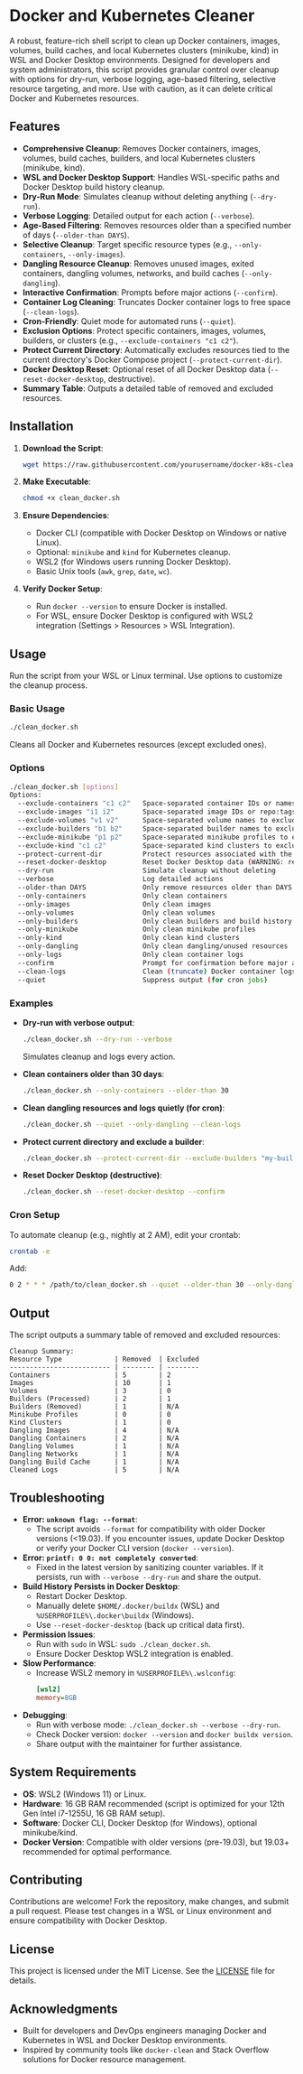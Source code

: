 # Docker and Kubernetes Cleaner

A robust, feature-rich shell script to clean up Docker containers, images, volumes, build caches, and local Kubernetes clusters (minikube, kind) in WSL and Docker Desktop environments. Designed for developers and system administrators, this script provides granular control over cleanup with options for dry-run, verbose logging, age-based filtering, selective resource targeting, and more. Use with caution, as it can delete critical Docker and Kubernetes resources.

## Features

- **Comprehensive Cleanup**: Removes Docker containers, images, volumes, build caches, builders, and local Kubernetes clusters (minikube, kind).
- **WSL and Docker Desktop Support**: Handles WSL-specific paths and Docker Desktop build history cleanup.
- **Dry-Run Mode**: Simulates cleanup without deleting anything (`--dry-run`).
- **Verbose Logging**: Detailed output for each action (`--verbose`).
- **Age-Based Filtering**: Removes resources older than a specified number of days (`--older-than DAYS`).
- **Selective Cleanup**: Target specific resource types (e.g., `--only-containers`, `--only-images`).
- **Dangling Resource Cleanup**: Removes unused images, exited containers, dangling volumes, networks, and build caches (`--only-dangling`).
- **Interactive Confirmation**: Prompts before major actions (`--confirm`).
- **Container Log Cleaning**: Truncates Docker container logs to free space (`--clean-logs`).
- **Cron-Friendly**: Quiet mode for automated runs (`--quiet`).
- **Exclusion Options**: Protect specific containers, images, volumes, builders, or clusters (e.g., `--exclude-containers "c1 c2"`).
- **Protect Current Directory**: Automatically excludes resources tied to the current directory's Docker Compose project (`--protect-current-dir`).
- **Docker Desktop Reset**: Optional reset of all Docker Desktop data (`--reset-docker-desktop`, destructive).
- **Summary Table**: Outputs a detailed table of removed and excluded resources.

## Installation

1. **Download the Script**:
   ```bash
   wget https://raw.githubusercontent.com/yourusername/docker-k8s-cleaner/main/clean_docker.sh
   ```

2. **Make Executable**:
   ```bash
   chmod +x clean_docker.sh
   ```

3. **Ensure Dependencies**:
   - Docker CLI (compatible with Docker Desktop on Windows or native Linux).
   - Optional: `minikube` and `kind` for Kubernetes cleanup.
   - WSL2 (for Windows users running Docker Desktop).
   - Basic Unix tools (`awk`, `grep`, `date`, `wc`).

4. **Verify Docker Setup**:
   - Run `docker --version` to ensure Docker is installed.
   - For WSL, ensure Docker Desktop is configured with WSL2 integration (Settings > Resources > WSL Integration).

## Usage

Run the script from your WSL or Linux terminal. Use options to customize the cleanup process.

### Basic Usage
```bash
./clean_docker.sh
```
Cleans all Docker and Kubernetes resources (except excluded ones).

### Options
```bash
./clean_docker.sh [options]
Options:
  --exclude-containers "c1 c2"   Space-separated container IDs or names to exclude
  --exclude-images "i1 i2"       Space-separated image IDs or repo:tags to exclude
  --exclude-volumes "v1 v2"      Space-separated volume names to exclude
  --exclude-builders "b1 b2"     Space-separated builder names to exclude
  --exclude-minikube "p1 p2"     Space-separated minikube profiles to exclude
  --exclude-kind "c1 c2"         Space-separated kind clusters to exclude
  --protect-current-dir          Protect resources associated with the current directory (docker-compose projects)
  --reset-docker-desktop         Reset Docker Desktop data (WARNING: removes all Docker data)
  --dry-run                      Simulate cleanup without deleting
  --verbose                      Log detailed actions
  --older-than DAYS              Only remove resources older than DAYS days
  --only-containers              Only clean containers
  --only-images                  Only clean images
  --only-volumes                 Only clean volumes
  --only-builders                Only clean builders and build history
  --only-minikube                Only clean minikube profiles
  --only-kind                    Only clean kind clusters
  --only-dangling                Only clean dangling/unused resources
  --only-logs                    Only clean container logs
  --confirm                      Prompt for confirmation before major actions
  --clean-logs                   Clean (truncate) Docker container logs
  --quiet                        Suppress output (for cron jobs)
```

### Examples
- **Dry-run with verbose output**:
  ```bash
  ./clean_docker.sh --dry-run --verbose
  ```
  Simulates cleanup and logs every action.

- **Clean containers older than 30 days**:
  ```bash
  ./clean_docker.sh --only-containers --older-than 30
  ```

- **Clean dangling resources and logs quietly (for cron)**:
  ```bash
  ./clean_docker.sh --quiet --only-dangling --clean-logs
  ```

- **Protect current directory and exclude a builder**:
  ```bash
  ./clean_docker.sh --protect-current-dir --exclude-builders "my-builder"
  ```

- **Reset Docker Desktop (destructive)**:
  ```bash
  ./clean_docker.sh --reset-docker-desktop --confirm
  ```

### Cron Setup
To automate cleanup (e.g., nightly at 2 AM), edit your crontab:
```bash
crontab -e
```
Add:
```bash
0 2 * * * /path/to/clean_docker.sh --quiet --older-than 30 --only-dangling --clean-logs
```

## Output
The script outputs a summary table of removed and excluded resources:
```
Cleanup Summary:
Resource Type             | Removed  | Excluded
------------------------- | -------- | --------
Containers                | 5        | 2
Images                    | 10       | 1
Volumes                   | 3        | 0
Builders (Processed)      | 2        | 1
Builders (Removed)        | 1        | N/A
Minikube Profiles         | 0        | 0
Kind Clusters             | 1        | 0
Dangling Images           | 4        | N/A
Dangling Containers       | 2        | N/A
Dangling Volumes          | 1        | N/A
Dangling Networks         | 1        | N/A
Dangling Build Cache      | 1        | N/A
Cleaned Logs              | 5        | N/A
```

## Troubleshooting

- **Error: `unknown flag: --format`**:
  - The script avoids `--format` for compatibility with older Docker versions (<19.03). If you encounter issues, update Docker Desktop or verify your Docker CLI version (`docker --version`).
- **Error: `printf: 0 0: not completely converted`**:
  - Fixed in the latest version by sanitizing counter variables. If it persists, run with `--verbose --dry-run` and share the output.
- **Build History Persists in Docker Desktop**:
  - Restart Docker Desktop.
  - Manually delete `$HOME/.docker/buildx` (WSL) and `%USERPROFILE%\.docker\buildx` (Windows).
  - Use `--reset-docker-desktop` (back up critical data first).
- **Permission Issues**:
  - Run with `sudo` in WSL: `sudo ./clean_docker.sh`.
  - Ensure Docker Desktop WSL2 integration is enabled.
- **Slow Performance**:
  - Increase WSL2 memory in `%USERPROFILE%\.wslconfig`:
    ```ini
    [wsl2]
    memory=8GB
    ```
- **Debugging**:
  - Run with verbose mode: `./clean_docker.sh --verbose --dry-run`.
  - Check Docker version: `docker --version` and `docker buildx version`.
  - Share output with the maintainer for further assistance.

## System Requirements
- **OS**: WSL2 (Windows 11) or Linux.
- **Hardware**: 16 GB RAM recommended (script is optimized for your 12th Gen Intel i7-1255U, 16 GB RAM setup).
- **Software**: Docker CLI, Docker Desktop (for Windows), optional minikube/kind.
- **Docker Version**: Compatible with older versions (pre-19.03), but 19.03+ recommended for optimal performance.

## Contributing
Contributions are welcome! Fork the repository, make changes, and submit a pull request. Please test changes in a WSL or Linux environment and ensure compatibility with Docker Desktop.

## License
This project is licensed under the MIT License. See the [LICENSE](LICENSE) file for details.

## Acknowledgments
- Built for developers and DevOps engineers managing Docker and Kubernetes in WSL and Docker Desktop environments.
- Inspired by community tools like `docker-clean` and Stack Overflow solutions for Docker resource management.
